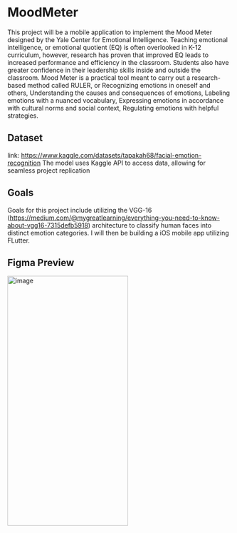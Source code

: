 # MoodMeter

This project will be a mobile application to implement the Mood Meter designed by the Yale Center for Emotional Intelligence. Teaching emotional intelligence, or emotional quotient (EQ) is often overlooked in K-12 curriculum, however, research has proven that improved EQ leads to increased performance and efficiency in the classroom. Students also have greater confidence in their leadership skills inside and outside the classroom. Mood Meter is a practical tool meant to carry out a research-based method called RULER, or Recognizing emotions in oneself and others, Understanding the causes and consequences of emotions, Labeling emotions with a nuanced vocabulary, Expressing emotions in accordance with cultural norms and social context, Regulating emotions with helpful strategies. 

## Dataset

link: https://www.kaggle.com/datasets/tapakah68/facial-emotion-recognition 
The model uses Kaggle API to access data, allowing for seamless project replication 

## Goals 

Goals for this project include utilizing the VGG-16 (https://medium.com/@mygreatlearning/everything-you-need-to-know-about-vgg16-7315defb5918) architecture to classify human faces into distinct emotion categories. I will then be building a iOS mobile app utilizing FLutter. 

## Figma Preview

<img width="271" height="560" alt="image" src="https://github.com/user-attachments/assets/a33fd3eb-e7bb-43c7-982c-bcf8b5246a7c" />
